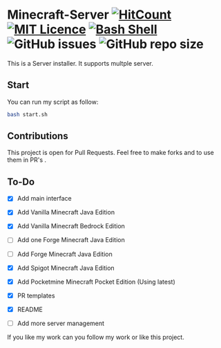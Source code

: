 # Minecraft-Server [![HitCount](http://hits.dwyl.io/AlexProgrammerDE/Minecraft-Server.svg)](http://hits.dwyl.io/AlexProgrammerDE/Minecraft-Server) [![MIT Licence](https://badges.frapsoft.com/os/mit/mit.png?v=103)](https://opensource.org/licenses/mit-license.php)  [![Bash Shell](https://badges.frapsoft.com/bash/v1/bash.png?v=103)](https://github.com/ellerbrock/open-source-badges/) ![GitHub issues](https://img.shields.io/github/issues-raw/AlexProgrammerDE/Minecraft-Server) ![GitHub repo size](https://img.shields.io/github/repo-size/AlexProgrammerDE/Minecraft-Server) 

This is a Server installer. It supports multple server.

## Start

You can run my script as follow:

```bash
bash start.sh
```

## Contributions

This project is open for Pull Requests.
Feel free to make forks and to use them in PR's  .

## To-Do

- [x] Add main interface

- [x] Add Vanilla Minecraft Java Edition

- [x] Add Vanilla Minecraft Bedrock Edition

- [ ] Add one Forge Minecraft Java Edition
- [ ] Add Forge Minecraft Java Edition

- [x] Add Spigot Minecraft Java Edition

- [x] Add Pocketmine Minecraft Pocket Edition (Using latest)

- [x] PR templates
- [x] README
- [ ] Add more server management

If you like my work can you follow my work or like this project.
